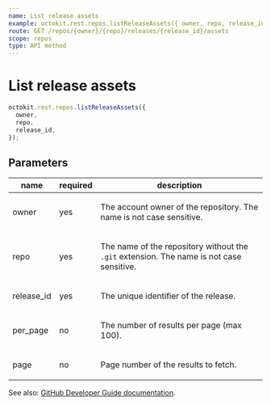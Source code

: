 ```yaml
---
name: List release assets
example: octokit.rest.repos.listReleaseAssets({ owner, repo, release_id })
route: GET /repos/{owner}/{repo}/releases/{release_id}/assets
scope: repos
type: API method
---
```


# List release assets

```js
octokit.rest.repos.listReleaseAssets({
  owner,
  repo,
  release_id,
});
```

## Parameters

<table>
  <thead>
    <tr>
      <th>name</th>
      <th>required</th>
      <th>description</th>
    </tr>
  </thead>
  <tbody>
    <tr><td>owner</td><td>yes</td><td>

The account owner of the repository. The name is not case sensitive.

</td></tr>
<tr><td>repo</td><td>yes</td><td>

The name of the repository without the `.git` extension. The name is not case sensitive.

</td></tr>
<tr><td>release_id</td><td>yes</td><td>

The unique identifier of the release.

</td></tr>
<tr><td>per_page</td><td>no</td><td>

The number of results per page (max 100).

</td></tr>
<tr><td>page</td><td>no</td><td>

Page number of the results to fetch.

</td></tr>
  </tbody>
</table>

See also: [GitHub Developer Guide documentation](https://docs.github.com/rest/releases/assets#list-release-assets).
